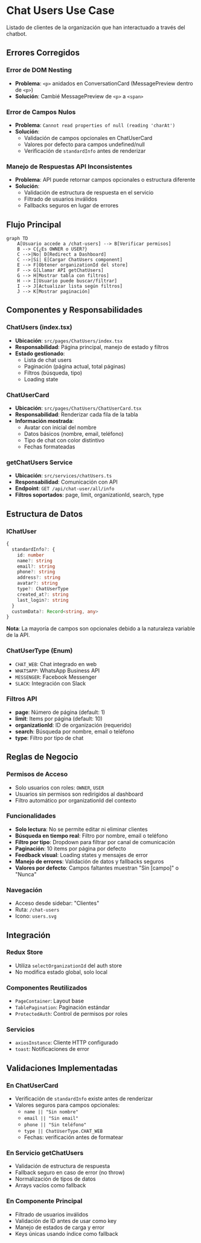 # Chat Users Use Case

Listado de clientes de la organización que han interactuado a través del chatbot.

## Errores Corregidos

### Error de DOM Nesting
- **Problema**: `<p>` anidados en ConversationCard (MessagePreview dentro de `<p>`)
- **Solución**: Cambié MessagePreview de `<p>` a `<span>`

### Error de Campos Nulos
- **Problema**: `Cannot read properties of null (reading 'charAt')`
- **Solución**: 
  - Validación de campos opcionales en ChatUserCard
  - Valores por defecto para campos undefined/null
  - Verificación de `standardInfo` antes de renderizar

### Manejo de Respuestas API Inconsistentes
- **Problema**: API puede retornar campos opcionales o estructura diferente
- **Solución**:
  - Validación de estructura de respuesta en el servicio
  - Filtrado de usuarios inválidos
  - Fallbacks seguros en lugar de errores

## Flujo Principal

```mermaid
graph TD
    A[Usuario accede a /chat-users] --> B[Verificar permisos]
    B --> C{¿Es OWNER o USER?}
    C -->|No| D[Redirect a Dashboard]
    C -->|Sí| E[Cargar ChatUsers component]
    E --> F[Obtener organizationId del store]
    F --> G[Llamar API getChatUsers]
    G --> H[Mostrar tabla con filtros]
    H --> I[Usuario puede buscar/filtrar]
    I --> J[Actualizar lista según filtros]
    J --> K[Mostrar paginación]
```

## Componentes y Responsabilidades

### ChatUsers (index.tsx)
- **Ubicación**: `src/pages/ChatUsers/index.tsx`
- **Responsabilidad**: Página principal, manejo de estado y filtros
- **Estado gestionado**:
  - Lista de chat users
  - Paginación (página actual, total páginas)
  - Filtros (búsqueda, tipo)
  - Loading state

### ChatUserCard
- **Ubicación**: `src/pages/ChatUsers/ChatUserCard.tsx`
- **Responsabilidad**: Renderizar cada fila de la tabla
- **Información mostrada**:
  - Avatar con inicial del nombre
  - Datos básicos (nombre, email, teléfono)
  - Tipo de chat con color distintivo
  - Fechas formateadas

### getChatUsers Service
- **Ubicación**: `src/services/chatUsers.ts`
- **Responsabilidad**: Comunicación con API
- **Endpoint**: `GET /api/chat-user/all/info`
- **Filtros soportados**: page, limit, organizationId, search, type

## Estructura de Datos

### IChatUser
```typescript
{
  standardInfo?: {
    id: number
    name?: string
    email?: string
    phone?: string
    address?: string
    avatar?: string
    type?: ChatUserType
    created_at?: string
    last_login?: string
  }
  customData?: Record<string, any>
}
```

**Nota**: La mayoría de campos son opcionales debido a la naturaleza variable de la API.

### ChatUserType (Enum)
- `CHAT_WEB`: Chat integrado en web
- `WHATSAPP`: WhatsApp Business API
- `MESSENGER`: Facebook Messenger
- `SLACK`: Integración con Slack

### Filtros API
- **page**: Número de página (default: 1)
- **limit**: Items por página (default: 10)
- **organizationId**: ID de organización (requerido)
- **search**: Búsqueda por nombre, email o teléfono
- **type**: Filtro por tipo de chat

## Reglas de Negocio

### Permisos de Acceso
- Solo usuarios con roles: `OWNER`, `USER`
- Usuarios sin permisos son redirigidos al dashboard
- Filtro automático por organizationId del contexto

### Funcionalidades
- **Solo lectura**: No se permite editar ni eliminar clientes
- **Búsqueda en tiempo real**: Filtro por nombre, email o teléfono
- **Filtro por tipo**: Dropdown para filtrar por canal de comunicación
- **Paginación**: 10 items por página por defecto
- **Feedback visual**: Loading states y mensajes de error
- **Manejo de errores**: Validación de datos y fallbacks seguros
- **Valores por defecto**: Campos faltantes muestran "Sin [campo]" o "Nunca"

### Navegación
- Acceso desde sidebar: "Clientes"
- Ruta: `/chat-users`
- Icono: `users.svg`

## Integración

### Redux Store
- Utiliza `selectOrganizationId` del auth store
- No modifica estado global, solo local

### Componentes Reutilizados
- `PageContainer`: Layout base
- `TablePagination`: Paginación estándar
- `ProtectedAuth`: Control de permisos por roles

### Servicios
- `axiosInstance`: Cliente HTTP configurado
- `toast`: Notificaciones de error

## Validaciones Implementadas

### En ChatUserCard
- Verificación de `standardInfo` existe antes de renderizar
- Valores seguros para campos opcionales:
  - `name || "Sin nombre"`
  - `email || "Sin email"`
  - `phone || "Sin teléfono"`
  - `type || ChatUserType.CHAT_WEB`
  - Fechas: verificación antes de formatear

### En Servicio getChatUsers
- Validación de estructura de respuesta
- Fallback seguro en caso de error (no throw)
- Normalización de tipos de datos
- Arrays vacíos como fallback

### En Componente Principal
- Filtrado de usuarios inválidos
- Validación de ID antes de usar como key
- Manejo de estados de carga y error
- Keys únicas usando índice como fallback